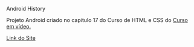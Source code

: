 Android History

<p>Projeto Android criado no capitulo 17 do Curso de HTML e CSS do <a href="https://www.cursoemvideo.com/" target="_blank">Curso em vídeo.<a><p>
<a href="https://leoragassio.github.io/projeto-android/" target="_blank"> Link do Site <a>
  

  
